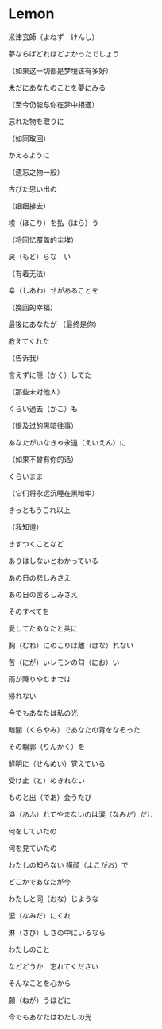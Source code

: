 # Lemon

米津玄師（よねず　けんし）

夢ならばどれほどよかったでしょう

（如果这一切都是梦境该有多好）

未だにあなたのことを夢にみる

（至今仍能与你在梦中相遇）

忘れた物を取りに

（如同取回）

かえるように

（遗忘之物一般）

古びた思い出の

（细细拂去）

埃（ほこり）を払（はら）う

（将回忆覆盖的尘埃）

戻（もど）らな　い

（有着无法）

幸（しあわ）せがあることを

（挽回的幸福）

最後にあなたが
（最终是你）

教えてくれた

（告诉我）

言えずに隠（かく）してた

（那些未对他人）

くらい過去（かこ）も

（提及过的黑暗往事）

あなたがいなきゃ永遠（えいえん）に

（如果不曾有你的话）

くらいまま

（它们将永远沉睡在黑暗中）

きっともうこれ以上

（我知道）

きずつくことなど

ありはしないとわかっている

あの日の悲しみさえ

あの日の苦るしみさえ

そのすべてを

愛してたあなたと共に

胸（むね）にのこりは離（はな）れない

苦（にが）いレモンの匂（にお）い

雨が降りやむまでは

帰れない

今でもあなたは私の光



暗闇（くらやみ）であなたの背をなぞった

その輪郭（りんかく）を

鮮明に（せんめい）覚えている

受け止（と）めきれない

ものと出（であ）会うたび

溢（あふ）れてやまないのは涙（なみだ）だけ

何をしていたの

何を見ていたの

わたしの知らない 横顔（よこがお）で

どこかであなたが今

わたしと同（おな）じような

涙（なみだ）にくれ

淋（さび）しさの中にいるなら

わたしのこと

などどうか　忘れてください

そんなことを心から

願（ねが）うほどに

今でもあなたはわたしの光













